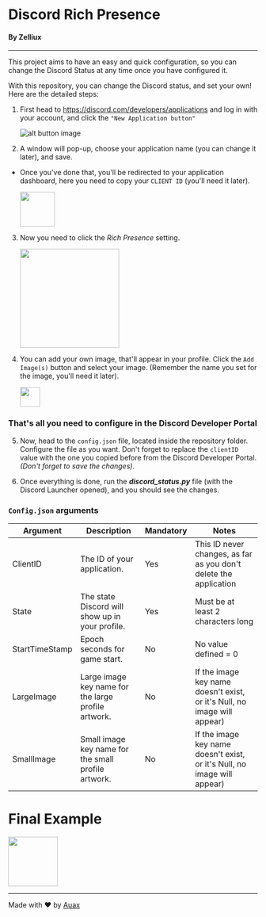 # Discord Rich Presence
#### By Zelliux

---
This project aims to have an easy and quick configuration, 
so you can change the Discord Status at any time once you have configured it.

With this repository, you can change the Discord status, and set your own!
Here are the detailed steps:

1) First head to https://discord.com/developers/applications and log in with your account, 
and click the `"New Application button"`

    ![alt button image](https://i.imgur.com/jANJ5US.png)


2) A window will pop-up, choose your application name (you can change it later), and save.
  

- Once you've done that, you'll be redirected to your application dashboard, 
  here you need to copy your `CLIENT ID` (you'll need it later).
  
    <img src="https://i.ibb.co/Y3smwcL/Capture.png" height="70" />


3) Now you need to click the *Rich Presence* setting.
  
    <img src="https://i.ibb.co/xzNGpVN/Capture.png" height="200" />


4) You can add your own image, that'll appear in your profile. Click the `Add Image(s)` button
and select your image. (Remember the name you set for the image, you'll need it later).

    <img src="https://i.ibb.co/3rpFZVg/Capture.png" height="40" />

### That's all you need to configure in the Discord Developer Portal

5) Now, head to the `config.json` file, located inside the repository folder. 
Configure the file as you want. Don't forget to replace the `clientID` value with the 
  one you copied before from the Discord Developer Portal. *(Don't forget to save the changes).*
   

6) Once everything is done, run the ***discord_status.py*** file (with the Discord Launcher opened), 
   and you should see the changes.
  
 ### `Config.json` arguments
 
| Argument       | Description                                          | Mandatory  | Notes                                                                    |
| -------------  |-------------                                         | -----      | -----                                                                    |
| ClientID       | The ID of your application.                          | Yes        |This ID never changes, as far as you don't delete the application         |
| State          | The state Discord will show up in your profile.      | Yes        |Must be at least 2 characters long                                        |
| StartTimeStamp | Epoch seconds for game start.                        | No         |No value defined = 0                                                      |
| LargeImage     | Large image key name for the large profile artwork.  | No         |If the image key name doesn't exist, or it's Null, no image will appear)  |
| SmallImage     | Small image key name for the small profile artwork.  | No         |If the image key name doesn't exist, or it's Null, no image will appear)  |


# Final Example
<img src="https://i.ibb.co/nggSxmK/Capture.png" height="100" />

---
Made with ❤ by <a href="https://github.com/Zelliux">Auax<a>
